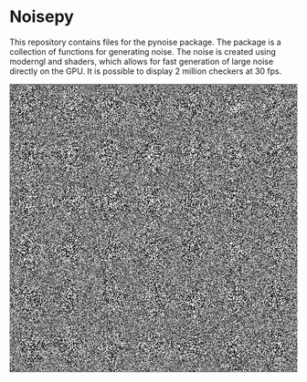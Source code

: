 # Noisepy
This repository contains files for the pynoise package. The package is a collection of functions for generating noise. 
The noise is created using moderngl and shaders, which allows for fast generation of large noise directly on the GPU.
It is possible to display 2 million checkers at 30 fps. 


![Noise](noise.png)